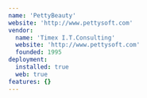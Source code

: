 ```yaml
---
name: 'PettyBeauty'
website: 'http://www.pettysoft.com'
vendor:
  name: 'Timex I.T.Consulting'
  website: 'http://www.pettysoft.com'
  founded: 1995
deployment:
  installed: true
  web: true
features: {}
---
```

